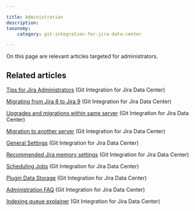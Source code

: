 ```yaml
---

title: Administration
description:
taxonomy:
    category: git-integration-for-jira-data-center

---
```


On this page are relevant articles targeted for administrators.

## Related articles

[Tips for Jira Administrators](/git-integration-for-jira-data-center/tips-for-jira-admins-gij-self-managed/) (Git Integration for Jira Data Center)

[Migrating from Jira 8 to Jira 9](/git-integration-for-jira-data-center/migrating-jira7-to-jira9-gij-self-managed/) (Git Integration for Jira Data Center)

[Upgrades and migrations within same server](/git-integration-for-jira-data-center/upgrades-and-migrations-within-same-server-gij-self-managed/) (Git Integration for Jira Data Center)

[Migration to another server](/git-integration-for-jira-data-center/migration-to-another-server-gij-self-managed/) (Git Integration for Jira Data Center)

[General Settings](/git-integration-for-jira-self-managed/general-settings-gij-self-managed) (Git Integration for Jira Data Center)

[Recommended Jira memory settings](/git-integration-for-jira-self-managed/recommended-jira-memory-settings-gij-self-managed) (Git Integration for Jira Data Center)

[Scheduling Jobs](git-integration-for-jira-self-managed/scheduling-jobs-gij-self-managed) (Git Integration for Jira Data Center)

[Plugin Data Storage](/git-integration-for-jira-data-center/plugin-data-storage-gij-self-managed/) (Git Integration for Jira Data Center)

[Administration FAQ](/git-integration-for-jira-self-managed/administration-faq-gij-self-managed) (Git Integration for Jira Data Center)

[Indexing queue explainer](/git-integration-for-jira-self-managed/indexing-queue-explainer-gij-self-managed) (Git Integration for Jira Data Center)

&nbsp;

